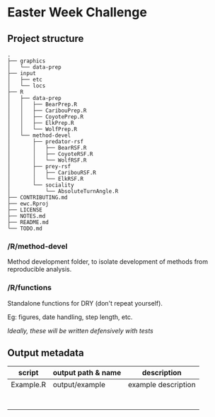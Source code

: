 # Easter Week Challenge




## Project structure
```
.
├── graphics
│   └── data-prep
├── input
│   ├── etc
│   └── locs
├── R
│   ├── data-prep
│   │   ├── BearPrep.R
│   │   ├── CaribouPrep.R
│   │   ├── CoyotePrep.R
│   │   ├── ElkPrep.R
│   │   └── WolfPrep.R
│   └── method-devel
│       ├── predator-rsf
│       │   ├── BearRSF.R
│       │   ├── CoyoteRSF.R
│       │   └── WolfRSF.R
│       ├── prey-rsf
│       │   ├── CaribouRSF.R
│       │   └── ElkRSF.R
│       └── sociality
│           └── AbsoluteTurnAngle.R
├── CONTRIBUTING.md
├── ewc.Rproj
├── LICENSE
├── NOTES.md
├── README.md
└── TODO.md
```


### /R/method-devel
Method development folder, to isolate development of methods from reproducible analysis. 

### /R/functions
Standalone functions for DRY (don't repeat yourself).

Eg: figures, date handling, step length, etc. 

*Ideally, these will be written defensively with tests*


## Output metadata

script               | output path & name            | description
---------------------|-------------------------------|--------------------
Example.R            | output/example                | example description
                     |                               | 
                     |                               | 
                     |                               | 
                     |                               | 
                     |                               | 
                     |                               | 
                     |                               | 
